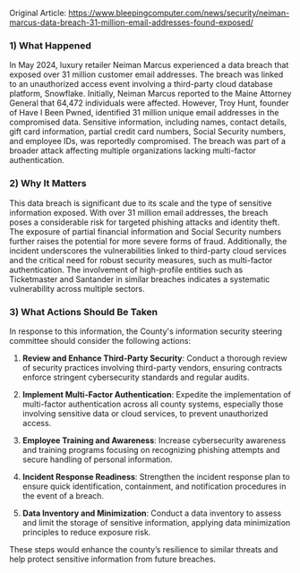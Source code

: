 Original Article: https://www.bleepingcomputer.com/news/security/neiman-marcus-data-breach-31-million-email-addresses-found-exposed/

### 1) What Happened

In May 2024, luxury retailer Neiman Marcus experienced a data breach that exposed over 31 million customer email addresses. The breach was linked to an unauthorized access event involving a third-party cloud database platform, Snowflake. Initially, Neiman Marcus reported to the Maine Attorney General that 64,472 individuals were affected. However, Troy Hunt, founder of Have I Been Pwned, identified 31 million unique email addresses in the compromised data. Sensitive information, including names, contact details, gift card information, partial credit card numbers, Social Security numbers, and employee IDs, was reportedly compromised. The breach was part of a broader attack affecting multiple organizations lacking multi-factor authentication.

### 2) Why It Matters

This data breach is significant due to its scale and the type of sensitive information exposed. With over 31 million email addresses, the breach poses a considerable risk for targeted phishing attacks and identity theft. The exposure of partial financial information and Social Security numbers further raises the potential for more severe forms of fraud. Additionally, the incident underscores the vulnerabilities linked to third-party cloud services and the critical need for robust security measures, such as multi-factor authentication. The involvement of high-profile entities such as Ticketmaster and Santander in similar breaches indicates a systematic vulnerability across multiple sectors.

### 3) What Actions Should Be Taken

In response to this information, the County's information security steering committee should consider the following actions:

1. **Review and Enhance Third-Party Security**: Conduct a thorough review of security practices involving third-party vendors, ensuring contracts enforce stringent cybersecurity standards and regular audits.
  
2. **Implement Multi-Factor Authentication**: Expedite the implementation of multi-factor authentication across all county systems, especially those involving sensitive data or cloud services, to prevent unauthorized access.

3. **Employee Training and Awareness**: Increase cybersecurity awareness and training programs focusing on recognizing phishing attempts and secure handling of personal information.

4. **Incident Response Readiness**: Strengthen the incident response plan to ensure quick identification, containment, and notification procedures in the event of a breach.

5. **Data Inventory and Minimization**: Conduct a data inventory to assess and limit the storage of sensitive information, applying data minimization principles to reduce exposure risk. 

These steps would enhance the county’s resilience to similar threats and help protect sensitive information from future breaches.